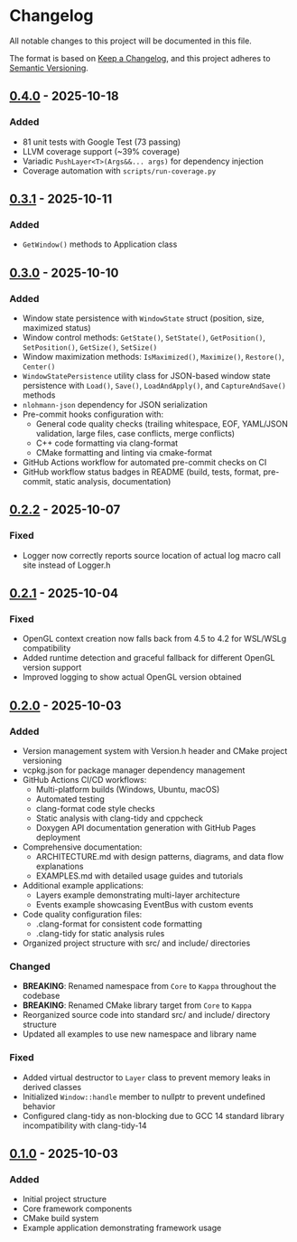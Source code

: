 # Changelog

All notable changes to this project will be documented in this file.

The format is based on [Keep a Changelog](https://keepachangelog.com/en/1.0.0/),
and this project adheres to [Semantic Versioning](https://semver.org/spec/v2.0.0.html).

## [0.4.0] - 2025-10-18

### Added

- 81 unit tests with Google Test (73 passing)
- LLVM coverage support (~39% coverage)
- Variadic `PushLayer<T>(Args&&... args)` for dependency injection
- Coverage automation with `scripts/run-coverage.py`

## [0.3.1] - 2025-10-11

### Added

- `GetWindow()` methods to Application class

## [0.3.0] - 2025-10-10

### Added

- Window state persistence with `WindowState` struct (position, size, maximized status)
- Window control methods: `GetState()`, `SetState()`, `GetPosition()`, `SetPosition()`, `GetSize()`, `SetSize()`
- Window maximization methods: `IsMaximized()`, `Maximize()`, `Restore()`, `Center()`
- `WindowStatePersistence` utility class for JSON-based window state persistence with `Load()`, `Save()`, `LoadAndApply()`, and `CaptureAndSave()` methods
- `nlohmann-json` dependency for JSON serialization
- Pre-commit hooks configuration with:
  - General code quality checks (trailing whitespace, EOF, YAML/JSON validation, large files, case conflicts, merge conflicts)
  - C++ code formatting via clang-format
  - CMake formatting and linting via cmake-format
- GitHub Actions workflow for automated pre-commit checks on CI
- GitHub workflow status badges in README (build, tests, format, pre-commit, static analysis, documentation)

## [0.2.2] - 2025-10-07

### Fixed

- Logger now correctly reports source location of actual log macro call site instead of Logger.h

## [0.2.1] - 2025-10-04

### Fixed

- OpenGL context creation now falls back from 4.5 to 4.2 for WSL/WSLg compatibility
- Added runtime detection and graceful fallback for different OpenGL version support
- Improved logging to show actual OpenGL version obtained

## [0.2.0] - 2025-10-03

### Added

- Version management system with Version.h header and CMake project versioning
- vcpkg.json for package manager dependency management
- GitHub Actions CI/CD workflows:
  - Multi-platform builds (Windows, Ubuntu, macOS)
  - Automated testing
  - clang-format code style checks
  - Static analysis with clang-tidy and cppcheck
  - Doxygen API documentation generation with GitHub Pages deployment
- Comprehensive documentation:
  - ARCHITECTURE.md with design patterns, diagrams, and data flow explanations
  - EXAMPLES.md with detailed usage guides and tutorials
- Additional example applications:
  - Layers example demonstrating multi-layer architecture
  - Events example showcasing EventBus with custom events
- Code quality configuration files:
  - .clang-format for consistent code formatting
  - .clang-tidy for static analysis rules
- Organized project structure with src/ and include/ directories

### Changed

- **BREAKING**: Renamed namespace from `Core` to `Kappa` throughout the codebase
- **BREAKING**: Renamed CMake library target from `Core` to `Kappa`
- Reorganized source code into standard src/ and include/ directory structure
- Updated all examples to use new namespace and library name

### Fixed

- Added virtual destructor to `Layer` class to prevent memory leaks in derived classes
- Initialized `Window::handle` member to nullptr to prevent undefined behavior
- Configured clang-tidy as non-blocking due to GCC 14 standard library incompatibility with clang-tidy-14

## [0.1.0] - 2025-10-03

### Added

- Initial project structure
- Core framework components
- CMake build system
- Example application demonstrating framework usage

[0.4.0]: https://github.com/Konstantysz/kappa-core/compare/v0.3.1...v0.4.0
[0.3.1]: https://github.com/Konstantysz/kappa-core/compare/v0.3.0...v0.3.1
[0.3.0]: https://github.com/Konstantysz/kappa-core/compare/v0.2.2...v0.3.0
[0.2.2]: https://github.com/Konstantysz/kappa-core/compare/v0.2.1...v0.2.2
[0.2.1]: https://github.com/Konstantysz/kappa-core/compare/v0.2.0...v0.2.1
[0.2.0]: https://github.com/Konstantysz/kappa-core/compare/v0.1.0...v0.2.0
[0.1.0]: https://github.com/Konstantysz/kappa-core/releases/tag/v0.1.0
